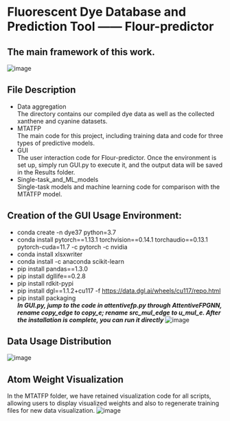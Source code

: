 # Fluorescent Dye Database and Prediction Tool —— Flour-predictor
## The main framework of this work.
![image]([https://github.com/17855461143/test/blob/main/Figure1.png?raw=true](https://github.com/17855461143/flour_pred/blob/main/figures/2.png?raw=true))

## File Description
* Data aggregation  
  The directory contains our compiled dye data as well as the collected xanthene  and cyanine datasets.
* MTATFP  
  The main code for this project, including training data and code for three types of predictive models.
* GUI  
  The user interaction code for Flour-predictor. Once the environment is set up, simply run GUI.py to execute it, and the output data will be saved in the Results folder.
* Single-task_and_ML_models  
  Single-task models and machine learning code for comparison with the MTATFP model.


## Creation of the GUI Usage Environment:
* conda create -n dye37 python=3.7
* conda install pytorch==1.13.1 torchvision==0.14.1 torchaudio==0.13.1 pytorch-cuda=11.7 -c pytorch -c nvidia
* conda install xlsxwriter
* conda install -c anaconda scikit-learn
* pip install pandas==1.3.0
* pip install dgllife==0.2.8
* pip install rdkit-pypi
* pip install dgl==1.1.2+cu117 -f https://data.dgl.ai/wheels/cu117/repo.html
* pip install packaging  
___In GUI.py, jump to the code in attentivefp.py through AttentiveFPGNN, rename copy_edge to copy_e; rename src_mul_edge to u_mul_e. After the installation is complete, you can run it directly___
![image]([https://github.com/17855461143/test/blob/main/Figure1.png?raw=true](https://github.com/17855461143/flour_pred/blob/main/figures/1.png?raw=true))

## Data Usage Distribution
![image]([https://github.com/17855461143/test/blob/main/Figure1.png?raw=true](https://github.com/17855461143/flour_pred/blob/main/figures/3.png?raw=true))

## Atom Weight Visualization
In the MTATFP folder, we have retained visualization code for all scripts, allowing users to display visualized weights and also to regenerate training files for new data visualization.
![image]([https://github.com/17855461143/test/blob/main/Figure1.png?raw=true](https://github.com/17855461143/flour_pred/blob/main/figures/4.png?raw=true))
